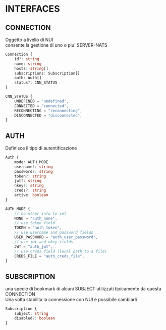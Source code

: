 # INTERFACES

## CONNECTION

Oggetto a livello di NUI  
consente la gestione di uno o piu' SERVER-NATS

```typescript
Connection {
	id?: string
	name: string
	hosts: string[]
	subscriptions: Subscription[]
	auth: Auth[]
	status?: CNN_STATUS
}
```

```typescript
CNN_STATUS {
	UNDEFINED = "undefined",
	CONNECTED = "connected",
	RECONNECTING = "reconnecting",
	DISCONNECTED = "disconnected",
}
```

## AUTH

Definisce il tipo di autentificazione

```typescript
Auth {
	mode: AUTH_MODE
	username?: string
	password?: string
	token?: string
	jwt?: string
	nkey?: string
	creds?: string
    active: boolean 
}
```

```typescript
AUTH_MODE {
	// no other info to set
	NONE = "auth_none",
	// use token field  
	TOKEN = "auth_token",
	// use username and password fields
	USER_PASSWORD = "auth_user_password",
	// use jwt and nkey fields
	JWT = "auth_jwt",
	// use creds field (local path to a file)
	CREDS_FILE = "auth_creds_file",
}
```


## SUBSCRIPTION

una specie di bookmark di alcuni SUBJECT  utilizzati tipicamente da questa CONNECTION  
Una volta stabilita la connessione con NUI è possibile cambiarli

```typescript
Subscription {
	subject: string
	disabled?: boolean
}
```


